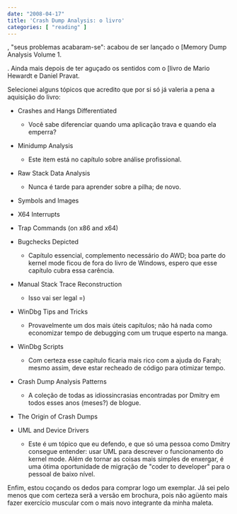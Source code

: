 ```yaml
---
date: "2008-04-17"
title: 'Crash Dump Analysis: o livro'
categories: [ "reading" ]
---
```

, "seus problemas acabaram-se": acabou de ser lançado o [Memory Dump Analysis Volume 1.

. Ainda mais depois de ter aguçado os sentidos com o [livro de Mario Hewardt e Daniel Pravat.

Selecionei alguns tópicos que acredito que por si só já valeria a pena a aquisição do livro:

	
  * Crashes and Hangs Differentiated

	
    * Você sabe diferenciar quando uma aplicação trava e quando ela emperra?

	
  * Minidump Analysis

	
    * Este item está no capítulo sobre análise profissional.

	
  * Raw Stack Data Analysis

	
    * Nunca é tarde para aprender sobre a pilha; de novo.

	
  * Symbols and Images

	
  * X64 Interrupts

	
  * Trap Commands (on x86 and x64)

	
  * Bugchecks Depicted

	
    * Capítulo essencial, complemento necessário do AWD; boa parte do kernel mode ficou de fora do livro de Windows, espero que esse capítulo cubra essa carência.

	
  * Manual Stack Trace Reconstruction

	
    * Isso vai ser legal =)

	
  * WinDbg Tips and Tricks

	
    * Provavelmente um dos mais úteis capítulos; não há nada como economizar tempo de debugging com um truque esperto na manga.

	
  * WinDbg Scripts

	
    * Com certeza esse capítulo ficaria mais rico com a ajuda do Farah; mesmo assim, deve estar recheado de código para otimizar tempo.

	
  * Crash Dump Analysis Patterns

	
    * A coleção de todas as idiossincrasias encontradas por Dmitry em todos esses anos (meses?) de blogue.

	
  * The Origin of Crash Dumps

	
  * UML and Device Drivers

	
    * Este é um tópico que eu defendo, e que só uma pessoa como Dmitry consegue entender: usar UML para descrever o funcionamento do kernel mode. Além de tornar as coisas mais simples de enxergar, é uma ótima oportunidade de migração de "coder to developer" para o pessoal de baixo nível.

Enfim, estou coçando os dedos para comprar logo um exemplar. Já sei pelo menos que com certeza serã a versão em brochura, pois não agüento mais fazer exercício muscular com o mais novo integrante da minha maleta.
